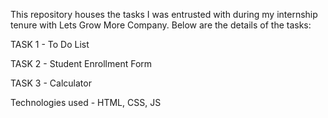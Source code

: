 This repository houses the tasks I was entrusted with during my internship tenure with Lets Grow More Company. Below are the details of the tasks:

TASK 1 - To Do List

TASK 2 - Student Enrollment Form

TASK 3 - Calculator

Technologies used - HTML, CSS, JS
